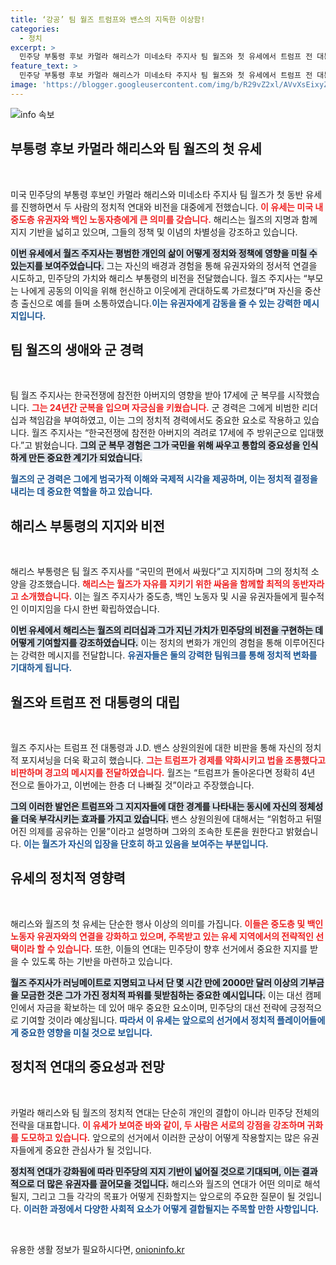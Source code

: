 ```yaml
---
title: ‘강공’ 팀 월즈 트럼프와 밴스의 지독한 이상함!
categories:
  - 정치
excerpt: >
  민주당 부통령 후보 카멀라 해리스가 미네소타 주지사 팀 월즈와 첫 유세에서 트럼프 전 대통령을 겨냥한 강력한 발언으로 주목받고 있습니다. 월즈는 한국전 참전 아버지의 영향을 언급하며, 백인 중도층 유권자들에게 다가설 계획을 밝혔습니다.
feature_text: >
  민주당 부통령 후보 카멀라 해리스가 미네소타 주지사 팀 월즈와 첫 유세에서 트럼프 전 대통령을 겨냥한 강력한 발언으로 주목받고 있습니다. 월즈는 한국전 참전 아버지의 영향을 언급하며, 백인 중도층 유권자들에게 다가설 계획을 밝혔습니다.
image: 'https://blogger.googleusercontent.com/img/b/R29vZ2xl/AVvXsEixyZcFfHzMRdzZMjFBmAUKJYCLCGyLL1o632UiGVXcaFdKo_bkvkuCioo0uUKlGfBVcT3P84aROyZIXSBEx3Aw5nCQ3pTgDom1WDC4m8eifvWiAmWEEVb4x6G_l8C0QH225ldMjyaFvpxGEBGNO37VmDTDMHGhJPq73UglMfDca1-0aw/s1600/blogspot.png'
---
```


<p><img src="https://blogger.googleusercontent.com/img/b/R29vZ2xl/AVvXsEixyZcFfHzMRdzZMjFBmAUKJYCLCGyLL1o632UiGVXcaFdKo_bkvkuCioo0uUKlGfBVcT3P84aROyZIXSBEx3Aw5nCQ3pTgDom1WDC4m8eifvWiAmWEEVb4x6G_l8C0QH225ldMjyaFvpxGEBGNO37VmDTDMHGhJPq73UglMfDca1-0aw/s1600/blogspot.png" alt="info 속보" /></p>

<h2 data-ke-size="size26">부통령 후보 카멀라 해리스와 팀 월즈의 첫 유세</h2>

<p data-ke-size="size16">&nbsp;</p>

<p>미국 민주당의 부통령 후보인 카멀라 해리스와 미네소타 주지사 팀 월즈가 첫 동반 유세를 진행하면서 두 사람의 정치적 연대와 비전을 대중에게 전했습니다. <b><span style="color: #ee2323;">이 유세는 미국 내 중도층 유권자와 백인 노동자층에게 큰 의미를 갖습니다.</span></b> 해리스는 월즈의 지명과 함께 지지 기반을 넓히고 있으며, 그들의 정책 및 이념의 차별성을 강조하고 있습니다. </p>

<p><b><span style="background-color: #21538527;">이번 유세에서 월즈 주지사는 평범한 개인의 삶이 어떻게 정치와 정책에 영향을 미칠 수 있는지를 보여주었습니다.</span></b> 그는 자신의 배경과 경험을 통해 유권자와의 정서적 연결을 시도하고, 민주당의 가치와 해리스 부통령의 비전을 전달했습니다. 월즈 주지사는 “부모는 나에게 공동의 이익을 위해 헌신하고 이웃에게 관대하도록 가르쳤다”며 자신을 중산층 출신으로 예를 들며 소통하였습니다.<b><span style="color: #1a5490;">이는 유권자에게 감동을 줄 수 있는 강력한 메시지입니다.</span></b></p>

<h2 data-ke-size="size26">팀 월즈의 생애와 군 경력</h2>

<p data-ke-size="size16">&nbsp;</p>

<p>팀 월즈 주지사는 한국전쟁에 참전한 아버지의 영향을 받아 17세에 군 복무를 시작했습니다. <b><span style="color: #ee2323;">그는 24년간 군복을 입으며 자긍심을 키웠습니다.</span></b> 군 경력은 그에게 비범한 리더십과 책임감을 부여하였고, 이는 그의 정치적 경력에서도 중요한 요소로 작용하고 있습니다. 월즈 주지사는 “한국전쟁에 참전한 아버지의 격려로 17세에 주 방위군으로 입대했다.”고 밝혔습니다. <b><span style="background-color: #21538527;">그의 군 복무 경험은 그가 국민을 위해 싸우고 통합의 중요성을 인식하게 만든 중요한 계기가 되었습니다.</span></b> </p>

<p><b><span style="color: #1a5490;">월즈의 군 경력은 그에게 범국가적 이해와 국제적 시각을 제공하며, 이는 정치적 결정을 내리는 데 중요한 역할을 하고 있습니다.</span></b></p>

<h2 data-ke-size="size26">해리스 부통령의 지지와 비전</h2>

<p data-ke-size="size16">&nbsp;</p>

<p>해리스 부통령은 팀 월즈 주지사를 “국민의 편에서 싸웠다”고 지지하며 그의 정치적 소양을 강조했습니다. <b><span style="color: #ee2323;">해리스는 월즈가 자유를 지키기 위한 싸움을 함께할 최적의 동반자라고 소개했습니다.</span></b> 이는 월즈 주지사가 중도층, 백인 노동자 및 시골 유권자들에게 필수적인 이미지임을 다시 한번 확립하였습니다. </p>

<p><b><span style="background-color: #21538527;">이번 유세에서 해리스는 월즈의 리더십과 그가 지닌 가치가 민주당의 비전을 구현하는 데 어떻게 기여할지를 강조하였습니다.</span></b> 이는 정치의 변화가 개인의 경험을 통해 이루어진다는 강력한 메시지를 전달합니다. <b><span style="color: #1a5490;">유권자들은 둘의 강력한 팀워크를 통해 정치적 변화를 기대하게 됩니다.</span></b></p>

<h2 data-ke-size="size26">월즈와 트럼프 전 대통령의 대립</h2>

<p data-ke-size="size16">&nbsp;</p>

<p>월즈 주지사는 트럼프 전 대통령과 J.D. 밴스 상원의원에 대한 비판을 통해 자신의 정치적 포지셔닝을 더욱 확고히 했습니다. <b><span style="color: #ee2323;">그는 트럼프가 경제를 약화시키고 법을 조롱했다고 비판하며 경고의 메시지를 전달하였습니다.</span></b> 월즈는 “트럼프가 돌아온다면 정확히 4년 전으로 돌아가고, 이번에는 한층 더 나빠질 것”이라고 주장했습니다. </p>

<p><b><span style="background-color: #21538527;">그의 이러한 발언은 트럼프와 그 지지자들에 대한 경계를 나타내는 동시에 자신의 정체성을 더욱 부각시키는 효과를 가지고 있습니다.</span></b> 밴스 상원의원에 대해서는 “위험하고 뒤떨어진 의제를 공유하는 인물”이라고 설명하며 그와의 조속한 토론을 원한다고 밝혔습니다. <b><span style="color: #1a5490;">이는 월즈가 자신의 입장을 단호히 하고 있음을 보여주는 부분입니다.</span></b></p>

<h2 data-ke-size="size26">유세의 정치적 영향력</h2>

<p data-ke-size="size16">&nbsp;</p>

<p>해리스와 월즈의 첫 유세는 단순한 행사 이상의 의미를 가집니다. <b><span style="color: #ee2323;">이들은 중도층 및 백인 노동자 유권자와의 연결을 강화하고 있으며, 주목받고 있는 유세 지역에서의 전략적인 선택이라 할 수 있습니다.</span></b> 또한, 이들의 연대는 민주당이 향후 선거에서 중요한 지지를 받을 수 있도록 하는 기반을 마련하고 있습니다. </p>

<p><b><span style="background-color: #21538527;">월즈 주지사가 러닝메이트로 지명되고 나서 단 몇 시간 만에 2000만 달러 이상의 기부금을 모금한 것은 그가 가진 정치적 파워를 뒷받침하는 중요한 예시입니다.</span></b> 이는 대선 캠페인에서 자금을 확보하는 데 있어 매우 중요한 요소이며, 민주당의 대선 전략에 긍정적으로 기여할 것이라 예상됩니다. <b><span style="color: #1a5490;">따라서 이 유세는 앞으로의 선거에서 정치적 플레이어들에게 중요한 영향을 미칠 것으로 보입니다.</span></b></p>

<h2 data-ke-size="size26">정치적 연대의 중요성과 전망</h2>

<p data-ke-size="size16">&nbsp;</p>

<p>카멀라 해리스와 팀 월즈의 정치적 연대는 단순히 개인의 결합이 아니라 민주당 전체의 전략을 대표합니다. <b><span style="color: #ee2323;">이 유세가 보여준 바와 같이, 두 사람은 서로의 강점을 강조하며 귀화를 도모하고 있습니다.</span></b> 앞으로의 선거에서 이러한 군상이 어떻게 작용할지는 많은 유권자들에게 중요한 관심사가 될 것입니다. </p>

<p><b><span style="background-color: #21538527;">정치적 연대가 강화됨에 따라 민주당의 지지 기반이 넓어질 것으로 기대되며, 이는 결과적으로 더 많은 유권자를 끌어모을 것입니다.</span></b> 해리스와 월즈의 연대가 어떤 의미로 해석될지, 그리고 그들 각각의 목표가 어떻게 진화할지는 앞으로의 주요한 질문이 될 것입니다. <b><span style="color: #1a5490;">이러한 과정에서 다양한 사회적 요소가 어떻게 결합될지는 주목할 만한 사항입니다.</span></b></p>

<p data-ke-size="size16">&nbsp;</p>
유용한 생활 정보가 필요하시다면, <a href="https://onioninfo.kr" rel="dofollow">onioninfo.kr</a>


